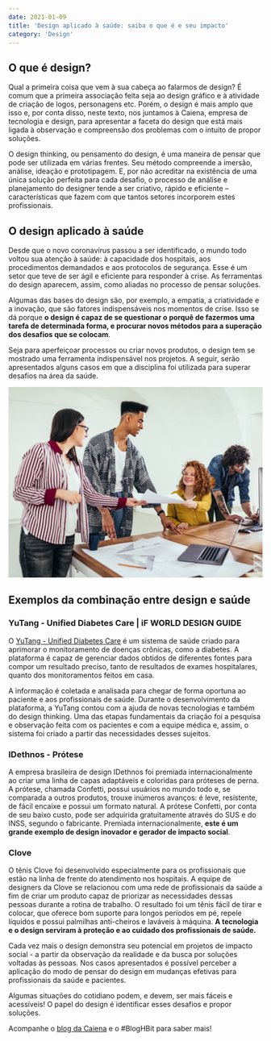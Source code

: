 ```yaml
---
date: 2021-01-09
title: 'Design aplicado à saúde: saiba o que é e seu impacto' 
category: 'Design'
---
```


## O que é design?

Qual a primeira coisa que vem à sua cabeça ao falarmos de design? É comum que a primeira associação feita seja ao design gráfico e à atividade de criação de logos, personagens etc. Porém, o design é mais amplo que isso e, por conta disso, neste texto, nos juntamos à Caiena, empresa de tecnologia e design, para apresentar a faceta do design que está mais ligada à observação e compreensão dos problemas com o intuito de propor soluções.

O design thinking, ou pensamento do design, é uma maneira de pensar que pode ser utilizada em várias frentes. Seu método compreende a imersão, análise, ideação e prototipagem. E, por não acreditar na existência de uma única solução perfeita para cada desafio, o processo de análise e planejamento do designer tende a ser criativo, rápido e eficiente – características que fazem com que tantos setores incorporem estes profissionais.

## O design aplicado à saúde

Desde que o novo coronavírus passou a ser identificado, o mundo todo voltou sua atenção à saúde: à capacidade dos hospitais, aos procedimentos demandados e aos protocolos de segurança. Esse é um setor que teve de ser ágil e eficiente para responder à crise. As ferramentas do design aparecem, assim, como aliadas no processo de pensar soluções.

Algumas das bases do design são, por exemplo, a empatia, a criatividade e a inovação, que são fatores indispensáveis nos momentos de crise. Isso se dá porque **o design é capaz de se questionar o porquê de fazermos uma tarefa de determinada forma, e procurar novos métodos para a superação dos desafios que se colocam**.

Seja para aperfeiçoar processos ou criar novos produtos, o design tem se mostrado uma ferramenta indispensável nos projetos. A seguir, serão apresentados alguns casos em que a disciplina foi utilizada para superar desafios na área da saúde.

![Design e Saúde](design_aplicado_a_saude.png)

## Exemplos da combinação entre design e saúde

### YuTang - Unified Diabetes Care | iF WORLD DESIGN GUIDE

O [YuTang - Unified Diabetes Care](https://ifworlddesignguide.com/entry/253662-yutang-unified-diabetes-care) é um sistema de saúde criado para aprimorar o monitoramento de doenças crônicas, como a diabetes. A plataforma é capaz de gerenciar dados obtidos de diferentes fontes para compor um resultado preciso, tanto de resultados de exames hospitalares, quanto dos monitoramentos feitos em casa.

A informação é coletada e analisada para chegar de forma oportuna ao paciente e aos profissionais de saúde. Durante o desenvolvimento da plataforma, a YuTang contou com a ajuda de novas tecnologias e também do design thinking. Uma das etapas fundamentais da criação foi a pesquisa e observação feita com os pacientes e com a equipe médica e, assim, o sistema foi criado a partir das necessidades desses sujeitos.

### IDethnos - Prótese

A empresa brasileira de design IDethnos foi premiada internacionalmente ao criar uma linha de capas adaptáveis e coloridas para próteses de perna. A prótese, chamada Confetti, possui usuários no mundo todo e, se comparada a outros produtos, trouxe inúmeros avanços: é leve, resistente, de fácil encaixe e possui um formato natural. A prótese Confetti, por conta de seu baixo custo, pode ser adquirida gratuitamente através do SUS e do INSS, segundo o fabricante. Premiada internacionalmente, **este é um grande exemplo de design inovador e gerador de impacto social**.

### Clove

O tênis Clove foi desenvolvido especialmente para os profissionais que estão na linha de frente do atendimento nos hospitais. A equipe de designers da Clove se relacionou com uma rede de profissionais da saúde a fim de criar um produto capaz de priorizar as necessidades dessas pessoas durante a rotina de trabalho. O resultado foi um tênis fácil de tirar e colocar, que oferece bom suporte para longos períodos em pé, repele líquidos e possui palmilhas anti-cheiros e laváveis ​​à máquina. **A tecnologia e o design serviram à proteção e ao cuidado dos profissionais de saúde.**

Cada vez mais o design demonstra seu potencial em projetos de impacto social - a partir da observação da realidade e da busca por soluções voltadas às pessoas. Nos casos apresentados é possível perceber a aplicação do modo de pensar do design em mudanças efetivas para profissionais da saúde e pacientes.

Algumas situações do cotidiano podem, e devem, ser mais fáceis e acessíveis! O papel do design é identificar esses desafios e propor soluções.

Acompanhe o [blog da Caiena](https://blog.caiena.net/) e o #BlogHBit para saber mais!